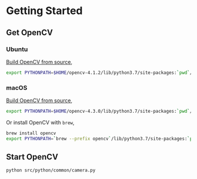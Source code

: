 # Getting Started

## Get OpenCV

### Ubuntu

[Build OpenCV from source](../build_opencv_from_source_ubuntu.md),

```bash
export PYTHONPATH=$HOME/opencv-4.1.2/lib/python3.7/site-packages:`pwd`/src/python:$PYTHONPATH
```

### macOS

[Build OpenCV from source](../build_opencv_from_source_macos.md),

```bash
export PYTHONPATH=$HOME/opencv-4.3.0/lib/python3.7/site-packages:`pwd`/src/python:$PYTHONPATH
```

Or install OpenCV with `brew`,

```bash
brew install opencv
export PYTHONPATH=`brew --prefix opencv`/lib/python3.7/site-packages:`pwd`/src/python:$PYTHONPATH
```

## Start OpenCV

```bash
python src/python/common/camera.py
```
